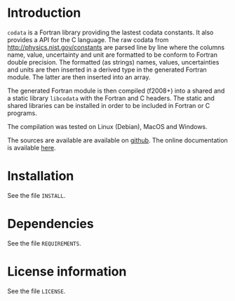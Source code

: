 # Introduction

`codata` is a Fortran library providing the lastest codata constants.
It also provides a API for the C language. 
The raw codata from http://physics.nist.gov/constants are parsed line by line
where the columns name, value, uncertainty and unit are formatted to be conform to Fortran double precision.
The formatted (as strings) names, values, uncertainties and units are then inserted in a 
derived type in the generated Fortran module. The latter are then inserted into an array.

The generated Fortran module is then compiled (f2008+) into a shared and a static library `libcodata` with the Fortran and C headers. 
The static and shared libraries can be installed in order to be included in Fortran or C programs.

The compilation was tested on Linux (Debian), MacOS and Windows.

The sources are available are available on [github](https://github.com/MilanSkocic/codata).
The online documentation is available [here](https://milanskocic.github.io/codata/index.html).


# Installation

See the file `INSTALL`. 


# Dependencies

See the file `REQUIREMENTS`.


# License information

See the file `LICENSE`.
